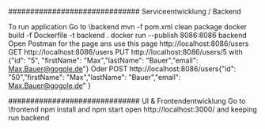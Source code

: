 ##############################
Serviceentwicklung / Backend
 
To run application
Go to \backend
mvn -f pom.xml clean package
docker build -f Dockerfile -t backend .
docker run --publish 8086:8086 backend
Open Postman for the page ans use this page http://localhost:8086/users
GET http://localhost:8086/users
PUT http://localhost:8086/users/5 with {"id": "5", "firstName": "Max","lastName": "Bauer","email": Max.Bauer@gogole.de"}
Oder POST  http://localhost:8086/users{"id": "50","firstName": "Max","lastName": "Bauer","email": Max.Bauer@gogole.de" }


##############################
UI & Frontendentwicklung
Go to \frontend
npm install and npm start
open http://localhost:3000/ and keeping run backend
